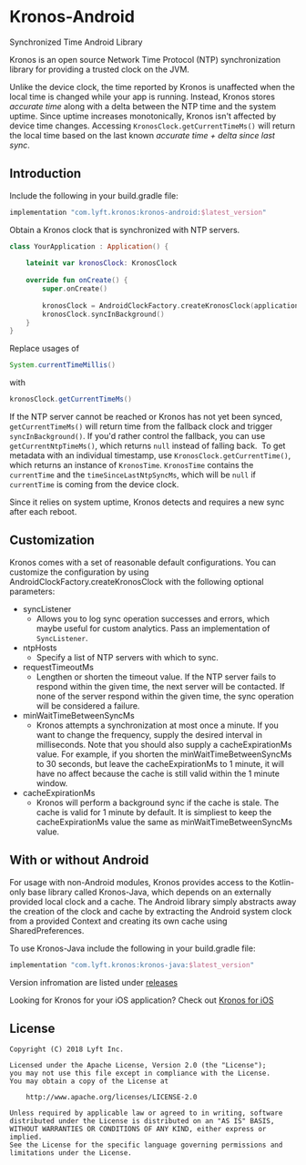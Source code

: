 # Kronos-Android
Synchronized Time Android Library

Kronos is an open source Network Time Protocol (NTP) synchronization library for providing a trusted clock on the JVM.

Unlike the device clock, the time reported by Kronos is unaffected when the local time is changed while your app is running. Instead, Kronos stores _accurate time_ along with a delta between the NTP time and the system uptime. Since uptime increases monotonically, Kronos isn't affected by device time changes.
Accessing `KronosClock.getCurrentTimeMs()` will return the local time based on the last known _accurate time + delta since last sync_.

Introduction
------------

Include the following in your build.gradle file:
```groovy
implementation "com.lyft.kronos:kronos-android:$latest_version"
```

Obtain a Kronos clock that is synchronized with NTP servers.

```kotlin
class YourApplication : Application() {
    
    lateinit var kronosClock: KronosClock
    
    override fun onCreate() {
        super.onCreate()
        
        kronosClock = AndroidClockFactory.createKronosClock(applicationContext)
        kronosClock.syncInBackground()
    }
}
```

Replace usages of 


```java
System.currentTimeMillis()
```

with


```java
kronosClock.getCurrentTimeMs()
```

If the NTP server cannot be reached or Kronos has not yet been synced, `getCurrentTimeMs()` will return time from the fallback clock and trigger `syncInBackground()`. If you'd rather control the fallback, you can use `getCurrentNtpTimeMs()`, which returns `null` instead of falling back. 
To get metadata with an individual timestamp, use `KronosClock.getCurrentTime()`, which returns an instance of `KronosTime`. `KronosTime` contains the `currentTime` and the `timeSinceLastNtpSyncMs`, which will be `null` if `currentTime` is coming from the device clock.

Since it relies on system uptime, Kronos detects and requires a new sync after each reboot. 

Customization
-------------

Kronos comes with a set of reasonable default configurations. You can customize the configuration by using AndroidClockFactory.createKronosClock with the following optional parameters:

* syncListener 
    * Allows you to log sync operation successes and errors, which maybe useful for custom analytics. Pass an implementation of `SyncListener`.
* ntpHosts
    * Specify a list of NTP servers with which to sync.
* requestTimeoutMs
    * Lengthen or shorten the timeout value. If the NTP server fails to respond within the given time, the next server will be contacted. If none of the server respond within the given time, the sync operation will be considered a failure.
* minWaitTimeBetweenSyncMs
    * Kronos attempts a synchronization at most once a minute. If you want to change the frequency, supply the desired interval in milliseconds. Note that you should also supply a cacheExpirationMs value. For example, if you shorten the minWaitTimeBetweenSyncMs to 30 seconds, but leave the cacheExpirationMs to 1 minute, it will have no affect because the cache is still valid within the 1 minute window.
* cacheExpirationMs
    * Kronos will perform a background sync if the cache is stale. The cache is valid for 1 minute by default. It is simpliest to keep the cacheExpirationMs value the same as minWaitTimeBetweenSyncMs value.
                     

With or without Android
--------
For usage with non-Android modules, Kronos provides access to the Kotlin-only base library called Kronos-Java, which depends on an externally provided local clock and a cache. The Android library simply abstracts away the creation of the clock and cache by extracting the Android system clock from a provided Context and creating its own cache using SharedPreferences.

To use Kronos-Java include the following in your build.gradle file:

```groovy
implementation "com.lyft.kronos:kronos-java:$latest_version"
```


Version infromation are listed under [releases](https://github.com/lyft/Kronos-Android/releases)

Looking for Kronos for your iOS application? Check out [Kronos for iOS](https://github.com/lyft/Kronos)


License
-------

    Copyright (C) 2018 Lyft Inc.
    
    Licensed under the Apache License, Version 2.0 (the "License");
    you may not use this file except in compliance with the License.
    You may obtain a copy of the License at
    
        http://www.apache.org/licenses/LICENSE-2.0

    Unless required by applicable law or agreed to in writing, software
    distributed under the License is distributed on an "AS IS" BASIS,
    WITHOUT WARRANTIES OR CONDITIONS OF ANY KIND, either express or implied.
    See the License for the specific language governing permissions and
    limitations under the License.
    
